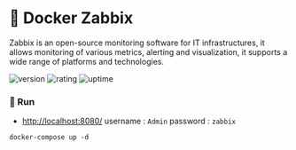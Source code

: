 # 🎉 Docker Zabbix

Zabbix is an open-source monitoring software for IT infrastructures, it allows monitoring of various metrics, alerting and visualization, it supports a wide range of platforms and technologies.

![version](https://img.shields.io/badge/version-1.0-blue)
![rating](https://img.shields.io/badge/rating-★★★★★-yellow)
![uptime](https://img.shields.io/badge/uptime-100%25-brightgreen)

### 🥈 Run

- [http://localhost:8080/](http://localhost:8080/) username : `Admin` password : `zabbix`

```shell
docker-compose up -d
```
